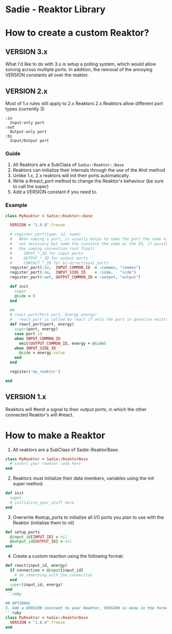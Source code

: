 Sadie - Reaktor Library
=======================
# How to create a custom Reaktor?
## VERSION 3.x
What I'd like to do with 3.x is setup a polling system, which would allow
solving across multiple ports.
In addition, the removal of the annoying VERSION constants all over the reaktor.


## VERSION 2.x
Most of 1.x rules still apply to 2.x Reaktors
2.x Reaktors allow different port types (currently 3)
```
:in
  Input-only port
:out
  Output-only port
:bi
  Input/Output port
```

### Guide
1. All Reaktors are a SubClass of ```Sadie::Reaktor::Base```
2. Reaktors can initialize their internals through the use of the #init method
3. Unlike 1.x, 2.x reaktors will init their ports automatically.
4. Write a #react_port method to change the Reaktor's behaviour (be sure to call the super)
5. Add a VERSION constant if you need to.

### Example
```ruby
class MyReaktor < Sadie::Reaktor::Base

  VERSION = "1.0.0".freeze

  # register_port(type, id, name)
  #   When naming a port, it usually helps to name the port the same as the ID
  #   not necessary but name the constant the same as the ID, if possible.
  #   One naming convention (not final)
  #     INPUT_*_ID for input ports
  #     OUTPUT_*_ID for output ports
  #     CONTACT_*_ID for bi-directional ports
  register_port(:in,  INPUT_COMMON_ID  = :common, "common")
  register_port(:in,  INPUT_SIDE_ID    = :side,   "side")
  register_port(:out, OUTPUT_COMMON_ID = :output, "output")

  def init
    super
    @side = 0
  end

  ##
  # react_port(Port port, Energy energy)
  #   react_port is called by react if only the port in question exists
  def react_port(port, energy)
    super(port, energy)
    case port.id
    when INPUT_COMMON_ID
      emit(OUTPUT_COMMON_ID, energy + @side)
    when INPUT_SIDE_ID
      @side = energy.value
    end
  end

  register('my_reaktor')

end
```

## VERSION 1.x
Reaktors will #emit a signal to their output ports, in which the other
connected Reaktor's will #react.

# How to make a Reaktor
1. All reaktors are a SubClass of Sadie::ReaktorBase.
```ruby
class MyReaktor < Sadie::ReaktorBase
  # insert your reaktor code here
end
```

2. Reaktors must initialize their data members, variables using the init super method.
```ruby
def init
  super
  # initialize_your_stuff_here
end
```

3. Overwrite #setup_ports to initialize all I/O ports you plan to use with the Reaktor (initialize them to nil)
```ruby
def setup_ports
  @input_id[INPUT_ID] = nil
  @output_id[OUTPUT_ID] = nil
end
```

4. Create a custom reaction using the following format:
```ruby
def react(input_id, energy)
  if connection = @input[input_id]
    # do_something_with_the_connection
  end
  super(input_id, energy)
end
```ruby

## OPTIONAL
5. Add a VERSION constant to your Reaktor, VERSION is done in the format of MAJOR.MINOR.PATCH
```ruby
class MyReaktor < Sadie::ReaktorBase
  VERSION = "1.0.0".freeze
end
```

